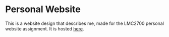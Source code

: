 # Personal Website

This is a website design that describes me, made for the LMC2700 personal website assignment. It is hosted [here](https://18leij2.github.io/personal-website/).
